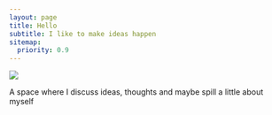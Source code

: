 ```yaml
---
layout: page
title: Hello
subtitle: I like to make ideas happen
sitemap:
  priority: 0.9
---
```


<img src="{{ '/assets/img/pudhina.jpg' | prepend: site.baseurl }}" id="about-img">

<div id="describe-text">
	<p>A space where I discuss ideas, thoughts and maybe spill a little about myself </p>
	
</div>
